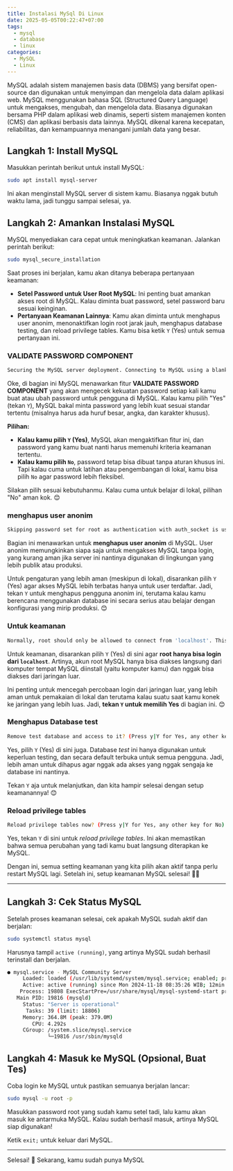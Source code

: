 ```yaml
---
title: Instalasi MySql Di Linux
date: 2025-05-05T00:22:47+07:00
tags:
  - mysql
  - database
  - linux
categories:
  - MySQL
  - Linux
---
```

MySQL adalah sistem manajemen basis data (DBMS) yang bersifat open-source dan digunakan untuk menyimpan dan mengelola data dalam aplikasi web. MySQL menggunakan bahasa SQL (Structured Query Language) untuk mengakses, mengubah, dan mengelola data. Biasanya digunakan bersama PHP dalam aplikasi web dinamis, seperti sistem manajemen konten (CMS) dan aplikasi berbasis data lainnya. MySQL dikenal karena kecepatan, reliabilitas, dan kemampuannya menangani jumlah data yang besar.

## Langkah 1: Install MySQL

Masukkan perintah berikut untuk install MySQL:

```bash
sudo apt install mysql-server
```

Ini akan menginstall MySQL server di sistem kamu. Biasanya nggak butuh waktu lama, jadi tunggu sampai selesai, ya.

## Langkah 2: Amankan Instalasi MySQL

MySQL menyediakan cara cepat untuk meningkatkan keamanan. Jalankan perintah berikut:

```bash
sudo mysql_secure_installation
```

Saat proses ini berjalan, kamu akan ditanya beberapa pertanyaan keamanan:

- **Setel Password untuk User Root MySQL**: Ini penting buat amankan akses root di MySQL. Kalau diminta buat password, setel password baru sesuai keinginan.
- **Pertanyaan Keamanan Lainnya**: Kamu akan diminta untuk menghapus user anonim, menonaktifkan login root jarak jauh, menghapus database testing, dan reload privilege tables. Kamu bisa ketik `Y` (Yes) untuk semua pertanyaan ini.

### VALIDATE PASSWORD COMPONENT

```bash
Securing the MySQL server deployment. Connecting to MySQL using a blank password. VALIDATE PASSWORD COMPONENT can be used to test passwords and improve security. It checks the strength of password and allows the users to set only those passwords which are secure enough. Would you like to setup VALIDATE PASSWORD component? Press y|Y for Yes, any other key for No:
```

Oke, di bagian ini MySQL menawarkan fitur **VALIDATE PASSWORD COMPONENT** yang akan mengecek kekuatan password setiap kali kamu buat atau ubah password untuk pengguna di MySQL. Kalau kamu pilih "Yes" (tekan `Y`), MySQL bakal minta password yang lebih kuat sesuai standar tertentu (misalnya harus ada huruf besar, angka, dan karakter khusus).

**Pilihan:**

- **Kalau kamu pilih `Y` (Yes)**, MySQL akan mengaktifkan fitur ini, dan password yang kamu buat nanti harus memenuhi kriteria keamanan tertentu.
- **Kalau kamu pilih `No`**, password tetap bisa dibuat tanpa aturan khusus ini. Tapi kalau cuma untuk latihan atau pengembangan di lokal, kamu bisa pilih `No` agar password lebih fleksibel.

Silakan pilih sesuai kebutuhanmu. Kalau cuma untuk belajar di lokal, pilihan "No" aman kok. 😊

### menghapus user anonim

```bash
Skipping password set for root as authentication with auth_socket is used by default. If you would like to use password authentication instead, this can be done with the "ALTER_USER" command. See https://dev.mysql.com/doc/refman/8.0/en/alter-user.html#alter-user-password-management for more information. By default, a MySQL installation has an anonymous user, allowing anyone to log into MySQL without having to have a user account created for them. This is intended only for testing, and to make the installation go a bit smoother. You should remove them before moving into a production environment. Remove anonymous users? (Press y|Y for Yes, any other key for No) :
```

Bagian ini menawarkan untuk **menghapus user anonim** di MySQL. User anonim memungkinkan siapa saja untuk mengakses MySQL tanpa login, yang kurang aman jika server ini nantinya digunakan di lingkungan yang lebih publik atau produksi.

Untuk pengaturan yang lebih aman (meskipun di lokal), disarankan pilih `Y` (Yes) agar akses MySQL lebih terbatas hanya untuk user terdaftar. Jadi, tekan `Y` untuk menghapus pengguna anonim ini, terutama kalau kamu berencana menggunakan database ini secara serius atau belajar dengan konfigurasi yang mirip produksi. 😊

### Untuk keamanan

```bash
Normally, root should only be allowed to connect from 'localhost'. This ensures that someone cannot guess at the root password from the network. Disallow root login remotely? (Press y|Y for Yes, any other key for No) :
```

Untuk keamanan, disarankan pilih `Y` (Yes) di sini agar **root hanya bisa login dari `localhost`**. Artinya, akun root MySQL hanya bisa diakses langsung dari komputer tempat MySQL diinstall (yaitu komputer kamu) dan nggak bisa diakses dari jaringan luar.

Ini penting untuk mencegah percobaan login dari jaringan luar, yang lebih aman untuk pemakaian di lokal dan terutama kalau suatu saat kamu konek ke jaringan yang lebih luas. Jadi, **tekan `Y` untuk memilih Yes** di bagian ini. 😊

### Menghapus Database test

```bash
Remove test database and access to it? (Press y|Y for Yes, any other key for No) :
```

Yes, pilih `Y` (Yes) di sini juga. Database _test_ ini hanya digunakan untuk keperluan testing, dan secara default terbuka untuk semua pengguna. Jadi, lebih aman untuk dihapus agar nggak ada akses yang nggak sengaja ke database ini nantinya.

Tekan `Y` aja untuk melanjutkan, dan kita hampir selesai dengan setup keamanannya! 😊

### Reload privilege tables

```bash
Reload privilege tables now? (Press y|Y for Yes, any other key for No) :
```

Yes, tekan `Y` di sini untuk _reload privilege tables_. Ini akan memastikan bahwa semua perubahan yang tadi kamu buat langsung diterapkan ke MySQL.

Dengan ini, semua setting keamanan yang kita pilih akan aktif tanpa perlu restart MySQL lagi. Setelah ini, setup keamanan MySQL selesai! 🎉😊

---

## Langkah 3: Cek Status MySQL

Setelah proses keamanan selesai, cek apakah MySQL sudah aktif dan berjalan:

```bash
sudo systemctl status mysql
```

Harusnya tampil `active (running)`, yang artinya MySQL sudah berhasil terinstall dan berjalan.

```bash
● mysql.service - MySQL Community Server
     Loaded: loaded (/usr/lib/systemd/system/mysql.service; enabled; preset: enabled)
     Active: active (running) since Mon 2024-11-18 08:35:26 WIB; 12min ago
    Process: 19808 ExecStartPre=/usr/share/mysql/mysql-systemd-start pre (code=exited, status=0/SUCCESS)
   Main PID: 19816 (mysqld)
     Status: "Server is operational"
      Tasks: 39 (limit: 18806)
     Memory: 364.8M (peak: 379.0M)
        CPU: 4.292s
     CGroup: /system.slice/mysql.service
             └─19816 /usr/sbin/mysqld
```

## Langkah 4: Masuk ke MySQL (Opsional, Buat Tes)

Coba login ke MySQL untuk pastikan semuanya berjalan lancar:

```bash
sudo mysql -u root -p
```

Masukkan password root yang sudah kamu setel tadi, lalu kamu akan masuk ke antarmuka MySQL. Kalau sudah berhasil masuk, artinya MySQL siap digunakan!

Ketik `exit;` untuk keluar dari MySQL.

---

Selesai! 🎉 Sekarang, kamu sudah punya MySQL
